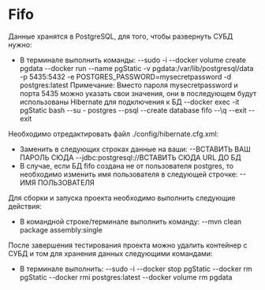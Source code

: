 # Fifo

Данные хранятся в PostgreSQL, для того, чтобы развернуть СУБД нужно:
- В терминале выполнить команды:
  --sudo -i
  --docker volume create pgdata
  --docker run --name pgStatic -v pgdata:/var/lib/postgresql/data -p 5435:5432 
                     \-e POSTGRES_PASSWORD=mysecretpassword -d postgres:latest
    Примечание: Вместо пароля mysecretpassword и порта 5435 можно указать свои значения, они в последующем
    будут использованы Hibernate для подключения к БД
  --docker exec -it pgStatic bash
  --su - postgres
  --psql
  --create database fifo
  --\q
  --exit
  --exit

Необходимо отредактировать файл ./config/hibernate.cfg.xml:
- Заменить в следующих строках данные на ваши:
  --<property name="hibernate.connection.password">ВСТАВИТЬ ВАШ ПАРОЛЬ СЮДА</property>
  --<property name="hibernate.connection.url">jdbc:postgresql://ВСТАВИТЬ СЮДА URL ДО БД</property>
- В случае, если БД fifo создана не от пользователя postgres, то необходимо изменить имя пользователя в следующей строчке:
  --<property name="hibernate.connection.username">ИМЯ ПОЛЬЗОВАТЕЛЯ</property>

Для сборки и запуска проекта необходимо выполнить следующие действия:
- В командной строке/терминале выполнить команду:
  --mvn clean package assembly:single
 
После завершения тестирования проекта можно удалить контейнер с СУБД и том для хранения данных следующими командами:
- В терминале выполнить:
  --sudo -i
  --docker stop pgStatic
  --docker rm pgStatic
  --docker rmi postgres:latest
  --docker volume rm pgdata
   
  
